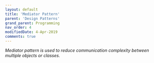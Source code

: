 ```yaml
---
layout: default
title: 'Mediator Pattern'
parent: 'Design Patterns'
grand_parent: Programming
nav_order: 4
modifiedDate: 4-Apr-2019
comments: true
---
```

<em>Mediator pattern is used to reduce communication complexity between multiple objects or classes.</em>

